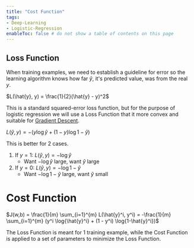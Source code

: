 ```yaml
---
title: "Cost Function"
tags:
- Deep-Learning
- Logistic-Regression
enableToc: false # do not show a table of contents on this page
---
```

## Loss Function
When training examples, we need to establish a guideline for error so the learning algorithm knows how far $\hat{y}$, it's predicted value, was from the real $y$.

$L(\hat{y}, y) = \frac{1}{2}(\hat{y} - y)^2$

This is a standard squared-error loss function, but for the purpose of logistic regression we will use a Loss Function that it more convex and suitable for [Gradient Descent](ai/Gradient%20Descent.md).

$L(\hat{y}, y) = -(y \log{\hat{y}} + (1 - y) \log{1-\hat{y}})$

This is better for 2 cases.
1. If $y = 1$: $L(\hat{y}, y) = -\log{\hat{y}}$
	- Want $-\log{\hat{y}}$ large, want $\hat{y}$ large
2. If $y = 0$: $L(\hat{y}, y) = -\log{1 - \hat{y}}$
	- Want $- \log{1 - \hat{y}}$ large, want $\hat{y}$ small
# Cost Function
$J(w,b) = \frac{1}{m} \sum_{i=1}^{m} L(\hat{y}^i, y^i) = -\frac{1}{m} \sum_{i=1}^{m} (y^i \log{\hat{y}^i} + (1 - y^i) \log{1-\hat{y}^i})$

The Loss Function is meant for 1 training example, while the Cost Function is applied to a set of parameters to minimize the Loss Function.